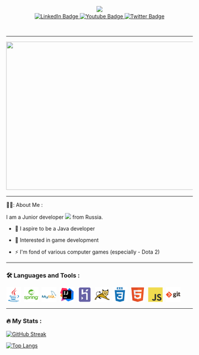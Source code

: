 <div id="header" align="center">
  <img src="https://media.giphy.com/media/9Y1wF3wx1Dex8w9wxL/giphy.gif" width="330"/>
</div>
<div id="badges" align="center">
  <a href="https://www.youtube.com/watch?v=dQw4w9WgXcQ&ab_channel=RickAstley">
    <img src="https://img.shields.io/badge/LinkedIn-blue?style=for-the-badge&logo=linkedin&logoColor=white" alt="LinkedIn Badge"/>
  </a>
  <a href="https://www.youtube.com/watch?v=dQw4w9WgXcQ&ab_channel=RickAstley">
    <img src="https://img.shields.io/badge/YouTube-red?style=for-the-badge&logo=youtube&logoColor=white" alt="Youtube Badge"/>
  </a>
  <a href="https://www.youtube.com/watch?v=dQw4w9WgXcQ&ab_channel=RickAstley">
    <img src="https://img.shields.io/badge/Twitter-blue?style=for-the-badge&logo=twitter&logoColor=white" alt="Twitter Badge"/>
  </a>
  
<img src="https://komarev.com/ghpvc/?username=ILYCH404&style=flat-square&color=yellow" alt=""/></div>

---
<div align="center">
  <img src="https://media.giphy.com/media/RfyXHhaWOP5gHcYfXX/giphy.gif" width="700" height="400"/>
</div>

---

:man_technologist:: About Me :

I am a Junior developer <img src="https://media.giphy.com/media/WUlplcMpOCEmTGBtBW/giphy.gif" width="30"> from Russia.
- :telescope: I aspire to be a Java developer

- :seedling: Interested in game development

- :zap: I'm fond of various computer games (especially - Dota 2)

---

### :hammer_and_wrench: Languages and Tools :

  <img src="https://github.com/devicons/devicon/blob/master/icons/java/java-original.svg" title="java"  alt="java" width="40" height="40"/>&nbsp;
  <img src="https://github.com/devicons/devicon/blob/master/icons/spring/spring-original-wordmark.svg" title="Spring" alt="Spring" width="40" height="40"/>&nbsp;
  <img src="https://github.com/devicons/devicon/blob/master/icons/mysql/mysql-original-wordmark.svg" title="MySQL"  alt="MySQL" width="40" height="40"/>&nbsp;
  <img src="https://github.com/devicons/devicon/blob/master/icons/intellij/intellij-original.svg" title="Idea"  alt="Idea" width="40" height="40"/>&nbsp;
  <img src="https://github.com/devicons/devicon/blob/master/icons/heroku/heroku-plain.svg" title="heroku"  alt="heroku" width="40" height="40"/>&nbsp;
  <img src="https://github.com/devicons/devicon/blob/master/icons/tomcat/tomcat-original.svg" title="Tomcat"  alt="Tomcat" width="40" height="40"/>&nbsp;
  <img src="https://github.com/devicons/devicon/blob/master/icons/css3/css3-plain-wordmark.svg"  title="CSS3" alt="CSS" width="40" height="40"/>&nbsp;
  <img src="https://github.com/devicons/devicon/blob/master/icons/html5/html5-original.svg" title="HTML5" alt="HTML" width="40" height="40"/>&nbsp;
  <img src="https://github.com/devicons/devicon/blob/master/icons/javascript/javascript-original.svg" title="JavaScript" alt="JavaScript" width="40" height="40"/>&nbsp;
  <img src="https://github.com/devicons/devicon/blob/master/icons/git/git-original-wordmark.svg" title="Git" alt="Git" width="40" height="40"/>
  </div>
 
  ---

### :fire: My Stats :
[![GitHub Streak](http://github-readme-streak-stats.herokuapp.com?user=ILYCH404&theme=dark&background=000000)](https://git.io/streak-stats)

[![Top Langs](https://github-readme-stats.vercel.app/api/top-langs/?username=ILYCH404&layout=compact&theme=vision-friendly-dark)](https://github.com/anuraghazra/github-readme-stats)
